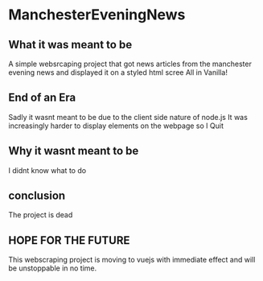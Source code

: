 # ManchesterEveningNews
## What it was meant to be 
A simple websrcaping project that got news articles from the manchester evening news and displayed it on a styled html scree
All in Vanilla!
## End of an Era
Sadly it wasnt meant to be due to the client side nature of node.js
It was increasingly harder to display elements on the webpage so I 
Quit
## Why it wasnt meant to be
I didnt know what to do
## conclusion
The project is dead
## HOPE FOR THE FUTURE
This webscraping project is moving to vuejs with immediate effect  and will be unstoppable in no time.
